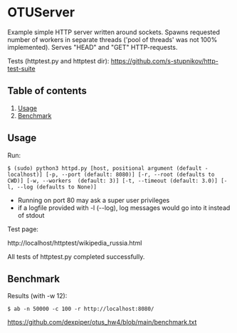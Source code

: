 # OTUServer

Example simple HTTP server written around sockets. Spawns requested number of workers in separate threads ('pool of threads' was not 100% implemented). Serves "HEAD" and "GET" HTTP-requests.

Tests (httptest.py and httptest dir): https://github.com/s-stupnikov/http-test-suite

## Table of contents
1. [Usage](#usage)
2. [Benchmark](#benchmark)


## Usage

Run:

`$ (sudo) python3 httpd.py [host, positional argument (default - localhost)] [-p, --port (default: 8080)] [-r, --root (defaults to CWD)] [-w, --workers  (default: 3)] [-t, --timeout (default: 3.0)] [-l, --log (defaults to None)]`

* Running on port 80 may ask a super user privileges
* if a logfile provided with -l (--log), log messages would go into it instead of stdout

Test page:

http://localhost/httptest/wikipedia_russia.html

All tests of httptest.py completed successfully.


## Benchmark

Results (with -w 12):

`$ ab -n 50000 -c 100 -r http://localhost:8080/`

https://github.com/dexpiper/otus_hw4/blob/main/benchmark.txt
